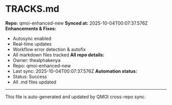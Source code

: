 # TRACKS.md

**Repo:** qmoi-enhanced-new
**Synced at:** 2025-10-04T00:07:37.576Z
**Enhancements & Fixes:**
- Autosync enabled
- Real-time updates
- Workflow error detection & autofix
- All markdown files tracked
**All repo details:**
- Owner: thealphakenya
- Repo: qmoi-enhanced-new
- Last sync: 2025-10-04T00:07:37.576Z
**Automation status:**
- Status: Success
- All .md files updated
---
This file is auto-generated and updated by QMOI cross-repo sync.
